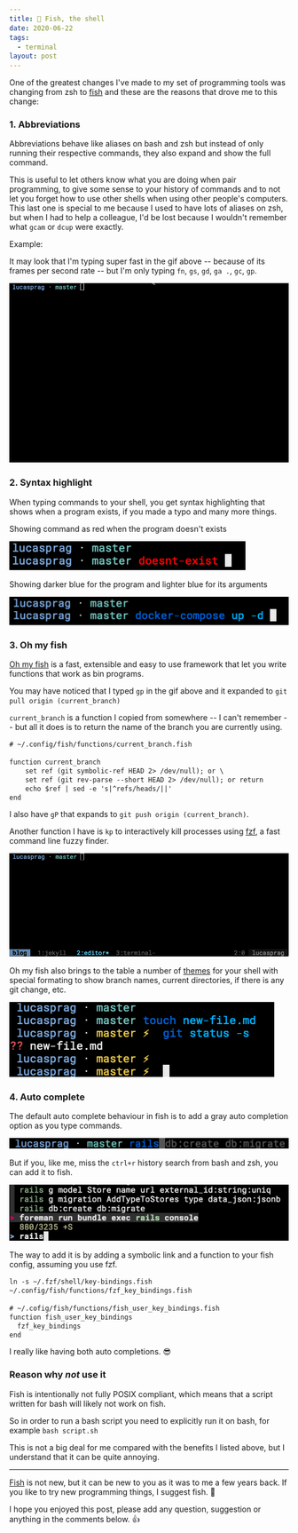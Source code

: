 ```yaml
---
title: 🐠 Fish, the shell
date: 2020-06-22
tags:
  - terminal
layout: post
---
```


One of the greatest changes I've made to my set of programming tools was changing from zsh to [fish](https://fishshell.com/) and these are the reasons that drove me to this change:

### 1. Abbreviations

Abbreviations behave like aliases on bash and zsh but instead of only running their respective commands, they also expand and show the full command.

This is useful to let others know what you are doing when pair programming, to give some sense to your history of commands and to not let you forget how to use other shells when using other people's computers. This last one is special to me because I used to have lots of aliases on zsh, but when I had to help a colleague, I'd be lost because I wouldn't remember what `gcam` or `dcup` were exactly.

Example:

It may look that I'm typing super fast in the gif above -- because of its frames per second rate -- but I'm only typing `fn`, `gs`, `gd`, `ga .`, `gc`, `gp`.

![Using fish abbreviations, commands expand as I type the abbreviations to let other know what you are doing and keep you give sense to your history.](/assets/images/posts/fish-abbreviations.gif)

### 2. Syntax highlight

When typing commands to your shell, you get syntax highlighting that shows when a program exists, if you made a typo and many more things.

Showing command as red when the program doesn't exists

![program doesn't exists](/assets/images/posts/fish-doesnt-exist.png)

Showing darker blue for the program and lighter blue for its arguments

![darker blue for program and lighter blue for its arguments](/assets/images/posts/fish-syntax-highlight.png)

### 3. Oh my fish

[Oh my fish](https://github.com/oh-my-fish/oh-my-fish) is a fast, extensible and easy to use framework that let you write functions that work as bin programs.

You may have noticed that I typed `gp` in the gif above and it expanded to `git pull origin (current_branch)`

`current_branch` is a function I copied from somewhere -- I can't remember -- but all it does is to return the name of the branch you are currently using.

```
# ~/.config/fish/functions/current_branch.fish

function current_branch
    set ref (git symbolic-ref HEAD 2> /dev/null); or \
    set ref (git rev-parse --short HEAD 2> /dev/null); or return
    echo $ref | sed -e 's|^refs/heads/||'
end
```

I also have `gP` that expands to `git push origin (current_branch)`.

Another function I have is `kp` to interactively kill processes using [fzf](https://github.com/junegunn/fzf), a fast command line fuzzy finder.

![using kp to kill a sleep program running forever](/assets/images/posts/fish-kp.gif)

Oh my fish also brings to the table a number of [themes](https://github.com/oh-my-fish/oh-my-fish/blob/master/docs/Themes.md) for your shell with special formating to show branch names, current directories, if there is any git change, etc.

![my custom fish theme is quite simple](/assets/images/posts/fish-oh-my-fish-shell.png)

### 4. Auto complete

The default auto complete behaviour in fish is to add a gray auto completion option as you type commands.

![default auto complete](/assets/images/posts/fish-autocomplete.png)

But if you, like me, miss the `ctrl+r` history search from bash and zsh, you can add it to fish.

![fzf auto complete](/assets/images/posts/fish-querying-history.png)

The way to add it is by adding a symbolic link and a function to your fish config, assuming you use fzf.

```
ln -s ~/.fzf/shell/key-bindings.fish ~/.config/fish/functions/fzf_key_bindings.fish

# ~/.cofig/fish/functions/fish_user_key_bindings.fish
function fish_user_key_bindings
  fzf_key_bindings
end
```

I really like having both auto completions. 😎

### Reason why _not_ use it

Fish is intentionally not fully POSIX compliant, which means that a script written for bash will likely not work on fish.

So in order to run a bash script you need to explicitly run it on bash, for example `bash script.sh`

This is not a big deal for me compared with the benefits I listed above, but I understand that it can be quite annoying.

---

[Fish](https://fishshell.com/) is not new, but it can be new to you as it was to me a few years back. If you like to try new programming things, I suggest fish. 🐠

I hope you enjoyed this post, please add any question, suggestion or anything in the comments below. 👍


